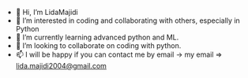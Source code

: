 - 👋 Hi, I’m LidaMajidi
- 👀 I’m interested in coding and collaborating with others, especially in Python
- 🌱 I’m currently learning advanced python and ML.
- 💞️ I’m looking to collaborate on coding with python.
- 📫 I will be happy if you can contact me by email -> my email => lida.majidi2004@gmail.com

<!---
LidaMajidi/LidaMajidi is a ✨ special ✨ repository because its `README.md` (this file) appears on your GitHub profile.
You can click the Preview link to take a look at your changes.
--->
